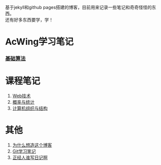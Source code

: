 基于jekyll和github pages搭建的博客，目前用来记录一些笔记和奇奇怪怪的东西。<br>
还有好多东西要学，学！

# AcWing学习笔记

### [基础算法](_posts/acwing/基础算法/2022-11-04-基础算法汇总.md)



# 课程笔记

1. [Web技术](_posts/课程/2022-10-31-Web技术.md)
2. [概率与统计](_posts/课程/2022-10-31-概率与统计.md)
3. [计算机组织与结构](_posts/课程/2022-10-31-计算机组织与结构.md)



# 其他

1. [为什么想造这个博客](_posts/others/2022-10-31-建博客的那些事.md)
2. [Git学习笔记](_posts/others/2022-11-04-Git学习笔记.md)
3. [正经人谁写日记啊](_posts/others/dariy/2022-11-04-正经人谁写日记啊.md)